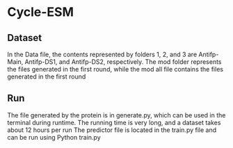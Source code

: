 # Cycle-ESM
## Dataset
  In the Data file, the contents represented by folders 1, 2, and 3 are Antifp-Main, Antifp-DS1, and Antifp-DS2, respectively. The mod folder represents the files generated in the first round, while the mod all file contains the files generated in the first round
## Run
  The file generated by the protein is in generate.py, which can be used in the terminal during runtime. The running time is very long, and a dataset takes about 12 hours per run
The predictor file is located in the train.py file and can be run using Python train.py

